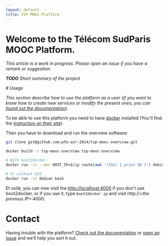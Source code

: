 ```yaml
---
layout: default
title: TSP MOOC Platform
---
```


# Welcome to the Télécom SudParis MOOC Platform.
_This article is a work in progress. Please open an issue if you have a remark or
suggestion._

_**TODO** Short summary of the project_

# Usage

_This section describe how to use the platform as a user (if you want to know
 how to create new services or modify the present ones, you can
 [found out the documentation](http://localhost:4000/docs/create-your-service.html))._

To be able to use this platform you need to have [docker](https://docker.com)
installed (You'll find the [instruction on their site](https://docs.docker.com/installation/)).

Then you have to download and run the overview software:

```sh
git clone git@github.com:pfe-asr-2014/tsp-mooc-overview.git

docker build -t tsp-mooc-overview tsp-mooc-overview

# With boot2docker
docker run -it --env HOST_IP=$(ip route|awk '/192/ { print $9 }') debian bash

# Or without b2d
docker run -it debian bash
```

Et voilà, you can now visit the [http://localhost:4000](http://localhost:4000)
if you don't use boot2docker, or if you use it, type `boot2docker ip` and
visit http://<_the previous IP_>:4000.

# Contact
Having trouble with the platform? [Check out the documentation](/docs) or
[open an issue](https://github.com/pfe-asr-2014/pfe-asr-2014.github.io/issues)
and we’ll help you sort it out.
